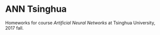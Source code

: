 # ANN Tsinghua

Homeworks for course *Artificial Neural Networks* at Tsinghua University, 2017 fall.
